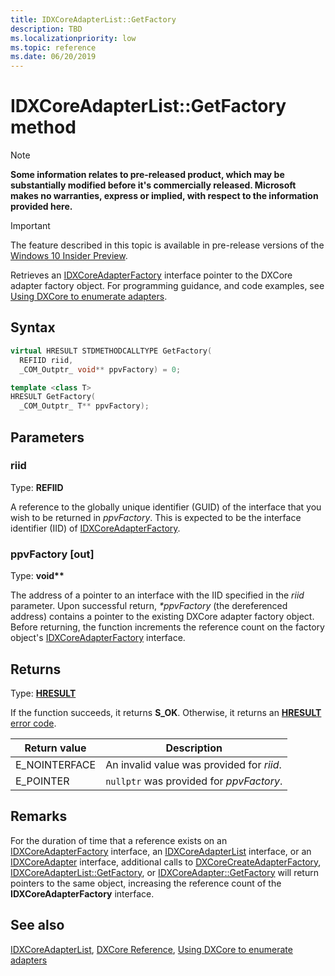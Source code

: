 ```yaml
---
title: IDXCoreAdapterList::GetFactory
description: TBD
ms.localizationpriority: low
ms.topic: reference
ms.date: 06/20/2019
---
```


# IDXCoreAdapterList::GetFactory method

> [!NOTE]
> **Some information relates to pre-released product, which may be substantially modified before it's commercially released. Microsoft makes no warranties, express or implied, with respect to the information provided here.**

> [!IMPORTANT]
> The feature described in this topic is available in pre-release versions of the [Windows 10 Insider Preview](https://www.microsoft.com/software-download/windowsinsiderpreviewSDK).

Retrieves an [IDXCoreAdapterFactory](/windows/win32/dxcore/dxcore_interface/nn-dxcore_interface-idxcoreadapterfactory) interface pointer to the DXCore adapter factory object. For programming guidance, and code examples, see [Using DXCore to enumerate adapters](/windows/win32/dxcore/dxcore-enum-adapters).

## Syntax

```cpp
virtual HRESULT STDMETHODCALLTYPE GetFactory(
  REFIID riid,
  _COM_Outptr_ void** ppvFactory) = 0;

template <class T>
HRESULT GetFactory(
  _COM_Outptr_ T** ppvFactory);
```

## Parameters

### riid

Type: **REFIID**

A reference to the globally unique identifier (GUID) of the interface that you wish to be returned in *ppvFactory*. This is expected to be the interface identifier (IID) of [IDXCoreAdapterFactory](/windows/win32/dxcore/dxcore_interface/nn-dxcore_interface-idxcoreadapterfactory).

### ppvFactory [out]

Type: **void\*\***

The address of a pointer to an interface with the IID specified in the *riid* parameter. Upon successful return, *\*ppvFactory* (the dereferenced address) contains a pointer to the existing DXCore adapter factory object. Before returning, the function increments the reference count on the factory object's [IDXCoreAdapterFactory](/windows/win32/dxcore/dxcore_interface/nn-dxcore_interface-idxcoreadapterfactory) interface.

## Returns

Type: **[HRESULT](/windows/win32/com/structure-of-com-error-codes)**

If the function succeeds, it returns **S_OK**. Otherwise, it returns an [**HRESULT**](/windows/win32/com/structure-of-com-error-codes) [error code](/windows/win32/com/com-error-codes-10).

|Return value|Description|
|-|-|
|E_NOINTERFACE|An invalid value was provided for *riid*.|
|E_POINTER|`nullptr` was provided for *ppvFactory*.|

## Remarks

For the duration of time that a reference exists on an [IDXCoreAdapterFactory](/windows/win32/dxcore/dxcore_interface/nn-dxcore_interface-idxcoreadapterfactory) interface, an [IDXCoreAdapterList](/windows/win32/dxcore/dxcore_interface/nn-dxcore_interface-idxcoreadapterlist) interface, or an [IDXCoreAdapter](/windows/win32/dxcore/dxcore_interface/nn-dxcore_interface-idxcoreadapter) interface, additional calls to [DXCoreCreateAdapterFactory](/windows/win32/dxcore/dxcore/nf-dxcore-dxcorecreateadapterfactory), [IDXCoreAdapterList::GetFactory](/windows/win32/dxcore/dxcore_interface/nf-dxcore_interface-idxcoreadapterlist-getfactory), or [IDXCoreAdapter::GetFactory](/windows/win32/dxcore/dxcore_interface/nf-dxcore_interface-idxcoreadapter-getfactory) will return pointers to the same object, increasing the reference count of the **IDXCoreAdapterFactory** interface.

## See also

[IDXCoreAdapterList](/windows/win32/dxcore/dxcore_interface/nn-dxcore_interface-idxcoreadapterlist), [DXCore Reference](/windows/win32/dxcore/dxcore-reference), [Using DXCore to enumerate adapters](/windows/win32/dxcore/dxcore-enum-adapters)

